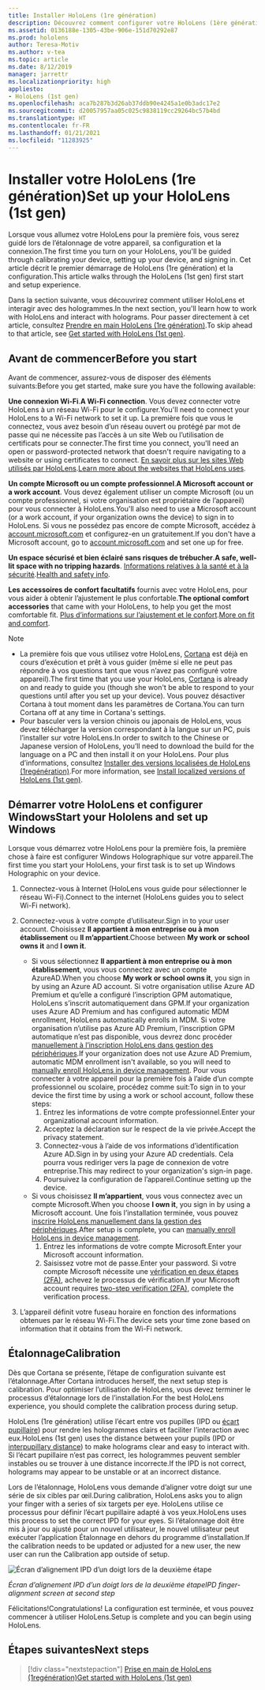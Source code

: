 ```yaml
---
title: Installer HoloLens (1re génération)
description: Découvrez comment configurer votre HoloLens (1ère génération) pour la première fois sur un réseau Wi-Fi avec un compte Microsoft (MSA) ou Azure Active Directory (AAD).
ms.assetid: 0136188e-1305-43be-906e-151d70292e87
ms.prod: hololens
author: Teresa-Motiv
ms.author: v-tea
ms.topic: article
ms.date: 8/12/2019
manager: jarrettr
ms.localizationpriority: high
appliesto:
- HoloLens (1st gen)
ms.openlocfilehash: aca7b287b3d26ab37ddb90e4245a1e0b3adc17e2
ms.sourcegitcommit: d20057957aa05c025c9838119cc29264bc57b4bd
ms.translationtype: HT
ms.contentlocale: fr-FR
ms.lasthandoff: 01/21/2021
ms.locfileid: "11283925"
---
```

# <span data-ttu-id="b0262-103">Installer votre HoloLens (1re génération)</span><span class="sxs-lookup"><span data-stu-id="b0262-103">Set up your HoloLens (1st gen)</span></span>

<span data-ttu-id="b0262-104">Lorsque vous allumez votre HoloLens pour la première fois, vous serez guidé lors de l’étalonnage de votre appareil, sa configuration et la connexion.</span><span class="sxs-lookup"><span data-stu-id="b0262-104">The first time you turn on your HoloLens, you'll be guided through calibrating your device, setting up your device, and signing in.</span></span>  <span data-ttu-id="b0262-105">Cet article décrit le premier démarrage de HoloLens (1re génération) et la configuration.</span><span class="sxs-lookup"><span data-stu-id="b0262-105">This article walks through the HoloLens (1st gen) first start and setup experience.</span></span>

<span data-ttu-id="b0262-106">Dans la section suivante, vous découvrirez comment utiliser HoloLens et interagir avec des hologrammes.</span><span class="sxs-lookup"><span data-stu-id="b0262-106">In the next section, you'll learn how to work with HoloLens and interact with holograms.</span></span> <span data-ttu-id="b0262-107">Pour passer directement à cet article, consultez [Prendre en main HoloLens (1re génération)](hololens1-basic-usage.md).</span><span class="sxs-lookup"><span data-stu-id="b0262-107">To skip ahead to that article, see [Get started with HoloLens (1st gen)](hololens1-basic-usage.md).</span></span>

## <span data-ttu-id="b0262-108">Avant de commencer</span><span class="sxs-lookup"><span data-stu-id="b0262-108">Before you start</span></span>

<span data-ttu-id="b0262-109">Avant de commencer, assurez-vous de disposer des éléments suivants:</span><span class="sxs-lookup"><span data-stu-id="b0262-109">Before you get started, make sure you have the following available:</span></span>

<span data-ttu-id="b0262-110">**Une connexion Wi-Fi**.</span><span class="sxs-lookup"><span data-stu-id="b0262-110">**A Wi-Fi connection**.</span></span> <span data-ttu-id="b0262-111">Vous devez connecter votre HoloLens à un réseau Wi-Fi pour le configurer.</span><span class="sxs-lookup"><span data-stu-id="b0262-111">You'll need to connect your HoloLens to a Wi-Fi network to set it up.</span></span> <span data-ttu-id="b0262-112">La première fois que vous le connectez, vous avez besoin d’un réseau ouvert ou protégé par mot de passe qui ne nécessite pas l’accès à un site Web ou l’utilisation de certificats pour se connecter.</span><span class="sxs-lookup"><span data-stu-id="b0262-112">The first time you connect, you'll need an open or password-protected network that doesn't require navigating to a website or using certificates to connect.</span></span> <span data-ttu-id="b0262-113">[En savoir plus sur les sites Web utilisés par HoloLens](hololens-offline.md).</span><span class="sxs-lookup"><span data-stu-id="b0262-113">[Learn more about the websites that HoloLens uses](hololens-offline.md).</span></span>

<span data-ttu-id="b0262-114">**Un compte Microsoft ou un compte professionnel**.</span><span class="sxs-lookup"><span data-stu-id="b0262-114">**A Microsoft account or a work account**.</span></span> <span data-ttu-id="b0262-115">Vous devez également utiliser un compte Microsoft (ou un compte professionnel, si votre organisation est propriétaire de l’appareil) pour vous connecter à HoloLens.</span><span class="sxs-lookup"><span data-stu-id="b0262-115">You'll also need to use a Microsoft account (or a work account, if your organization owns the device) to sign in to HoloLens.</span></span> <span data-ttu-id="b0262-116">Si vous ne possédez pas encore de compte Microsoft, accédez à [account.microsoft.com](https://account.microsoft.com) et configurez-en un gratuitement.</span><span class="sxs-lookup"><span data-stu-id="b0262-116">If you don't have a Microsoft account, go to [account.microsoft.com](https://account.microsoft.com) and set one up for free.</span></span>

<span data-ttu-id="b0262-117">**Un espace sécurisé et bien éclairé sans risques de trébucher**.</span><span class="sxs-lookup"><span data-stu-id="b0262-117">**A safe, well-lit space with no tripping hazards**.</span></span> <span data-ttu-id="b0262-118">[Informations relatives à la santé et à la sécurité](https://go.microsoft.com/fwlink/p/?LinkId=746661).</span><span class="sxs-lookup"><span data-stu-id="b0262-118">[Health and safety info](https://go.microsoft.com/fwlink/p/?LinkId=746661).</span></span>

<span data-ttu-id="b0262-119">**Les accessoires de confort facultatifs** fournis avec votre HoloLens, pour vous aider à obtenir l’ajustement le plus confortable.</span><span class="sxs-lookup"><span data-stu-id="b0262-119">**The optional comfort accessories** that came with your HoloLens, to help you get the most comfortable fit.</span></span> <span data-ttu-id="b0262-120">[Plus d’informations sur l’ajustement et le confort](https://support.microsoft.com/help/12632/hololens-fit-your-hololens).</span><span class="sxs-lookup"><span data-stu-id="b0262-120">[More on fit and comfort](https://support.microsoft.com/help/12632/hololens-fit-your-hololens).</span></span>

> [!NOTE]
>  
> - <span data-ttu-id="b0262-121">La première fois que vous utilisez votre HoloLens, [Cortana](hololens-cortana.md) est déjà en cours d’exécution et prêt à vous guider (même si elle ne peut pas répondre à vos questions tant que vous n’avez pas configuré votre appareil).</span><span class="sxs-lookup"><span data-stu-id="b0262-121">The first time that you use your HoloLens, [Cortana](hololens-cortana.md) is already on and ready to guide you (though she won't be able to respond to your questions until after you set up your device).</span></span> <span data-ttu-id="b0262-122">Vous pouvez désactiver Cortana à tout moment dans les paramètres de Cortana.</span><span class="sxs-lookup"><span data-stu-id="b0262-122">You can turn Cortana off at any time in Cortana's settings.</span></span>
> - <span data-ttu-id="b0262-123">Pour basculer vers la version chinois ou japonais de HoloLens, vous devez télécharger la version correspondant à la langue sur un PC, puis l’installer sur votre HoloLens.</span><span class="sxs-lookup"><span data-stu-id="b0262-123">In order to switch to the Chinese or Japanese version of HoloLens, you’ll need to download the build for the language on a PC and then install it on your HoloLens.</span></span> <span data-ttu-id="b0262-124">Pour plus d’informations, consultez [Installer des versions localisées de HoloLens (1regénération)](hololens1-install-localized.md).</span><span class="sxs-lookup"><span data-stu-id="b0262-124">For more information, see [Install localized versions of HoloLens (1st gen)](hololens1-install-localized.md).</span></span>

## <span data-ttu-id="b0262-125">Démarrer votre HoloLens et configurer Windows</span><span class="sxs-lookup"><span data-stu-id="b0262-125">Start your Hololens and set up Windows</span></span>

<span data-ttu-id="b0262-126">Lorsque vous démarrez votre HoloLens pour la première fois, la première chose à faire est configurer Windows Holographique sur votre appareil.</span><span class="sxs-lookup"><span data-stu-id="b0262-126">The first time you start your HoloLens, your first task is to set up Windows Holographic on your device.</span></span>

1. <span data-ttu-id="b0262-127">Connectez-vous à Internet (HoloLens vous guide pour sélectionner le réseau Wi-Fi).</span><span class="sxs-lookup"><span data-stu-id="b0262-127">Connect to the internet (HoloLens guides you to select Wi-Fi network).</span></span>

1. <span data-ttu-id="b0262-128">Connectez-vous à votre compte d’utilisateur.</span><span class="sxs-lookup"><span data-stu-id="b0262-128">Sign in to your user account.</span></span> <span data-ttu-id="b0262-129">Choisissez **Il appartient à mon entreprise ou à mon établissement** ou **Il m’appartient**.</span><span class="sxs-lookup"><span data-stu-id="b0262-129">Choose between **My work or school owns it** and **I own it**.</span></span>
    - <span data-ttu-id="b0262-130">Si vous sélectionnez **Il appartient à mon entreprise ou à mon établissement**, vous vous connectez avec un compte AzureAD.</span><span class="sxs-lookup"><span data-stu-id="b0262-130">When you choose **My work or school owns it**, you sign in by using an Azure AD account.</span></span> <span data-ttu-id="b0262-131">Si votre organisation utilise Azure AD Premium et qu’elle a configuré l’inscription GPM automatique, HoloLens s’inscrit automatiquement dans GPM.</span><span class="sxs-lookup"><span data-stu-id="b0262-131">If your organization uses Azure AD Premium and has configured automatic MDM enrollment, HoloLens automatically enrolls in MDM.</span></span> <span data-ttu-id="b0262-132">Si votre organisation n’utilise pas Azure AD Premium, l’inscription GPM automatique n’est pas disponible, vous devrez donc procéder [manuellement à l’inscription HoloLens dans gestion des périphériques](hololens-enroll-mdm.md#different-ways-to-enroll).</span><span class="sxs-lookup"><span data-stu-id="b0262-132">If your organization does not use Azure AD Premium, automatic MDM enrollment isn't available, so you will need to [manually enroll HoloLens in device management](hololens-enroll-mdm.md#different-ways-to-enroll).</span></span> <span data-ttu-id="b0262-133">Pour vous connecter à votre appareil pour la première fois à l’aide d’un compte professionnel ou scolaire, procédez comme suit:</span><span class="sxs-lookup"><span data-stu-id="b0262-133">To sign in to your device the first time by using a work or school account, follow these steps:</span></span>
        1. <span data-ttu-id="b0262-134">Entrez les informations de votre compte professionnel.</span><span class="sxs-lookup"><span data-stu-id="b0262-134">Enter your organizational account information.</span></span>
        1. <span data-ttu-id="b0262-135">Acceptez la déclaration sur le respect de la vie privée.</span><span class="sxs-lookup"><span data-stu-id="b0262-135">Accept the privacy statement.</span></span>
        1. <span data-ttu-id="b0262-136">Connectez-vous à l’aide de vos informations d’identification Azure AD.</span><span class="sxs-lookup"><span data-stu-id="b0262-136">Sign in by using your Azure AD credentials.</span></span> <span data-ttu-id="b0262-137">Cela pourra vous rediriger vers la page de connexion de votre entreprise.</span><span class="sxs-lookup"><span data-stu-id="b0262-137">This may redirect to your organization's sign-in page.</span></span>
        1. <span data-ttu-id="b0262-138">Poursuivez la configuration de l’appareil.</span><span class="sxs-lookup"><span data-stu-id="b0262-138">Continue setting up the device.</span></span>
    - <span data-ttu-id="b0262-139">Si vous choisissez **Il m’appartient**, vous vous connectez avec un compte Microsoft.</span><span class="sxs-lookup"><span data-stu-id="b0262-139">When you choose **I own it**, you sign in by using a Microsoft account.</span></span> <span data-ttu-id="b0262-140">Une fois l’installation terminée, vous pouvez [inscrire HoloLens manuellement dans la gestion des périphériques](hololens-enroll-mdm.md#different-ways-to-enroll).</span><span class="sxs-lookup"><span data-stu-id="b0262-140">After setup is complete, you can [manually enroll HoloLens in device management](hololens-enroll-mdm.md#different-ways-to-enroll).</span></span>
        1. <span data-ttu-id="b0262-141">Entrez les informations de votre compte Microsoft.</span><span class="sxs-lookup"><span data-stu-id="b0262-141">Enter your Microsoft account information.</span></span>
        1. <span data-ttu-id="b0262-142">Saisissez votre mot de passe.</span><span class="sxs-lookup"><span data-stu-id="b0262-142">Enter your password.</span></span> <span data-ttu-id="b0262-143">Si votre compte Microsoft nécessite une [vérification en deux étapes (2FA)](https://blogs.technet.microsoft.com/microsoft_blog/2013/04/17/microsoft-account-gets-more-secure/), achevez le processus de vérification.</span><span class="sxs-lookup"><span data-stu-id="b0262-143">If your Microsoft account requires [two-step verification (2FA)](https://blogs.technet.microsoft.com/microsoft_blog/2013/04/17/microsoft-account-gets-more-secure/), complete the verification process.</span></span>

1. <span data-ttu-id="b0262-144">L’appareil définit votre fuseau horaire en fonction des informations obtenues par le réseau Wi-Fi.</span><span class="sxs-lookup"><span data-stu-id="b0262-144">The device sets your time zone based on information that it obtains from the Wi-Fi network.</span></span>

## <span data-ttu-id="b0262-145">Étalonnage</span><span class="sxs-lookup"><span data-stu-id="b0262-145">Calibration</span></span>

<span data-ttu-id="b0262-146">Dès que Cortana se présente, l’étape de configuration suivante est l’étalonnage.</span><span class="sxs-lookup"><span data-stu-id="b0262-146">After Cortana introduces herself, the next setup step is calibration.</span></span> <span data-ttu-id="b0262-147">Pour optimiser l’utilisation de HoloLens, vous devez terminer le processus d’étalonnage lors de l’installation.</span><span class="sxs-lookup"><span data-stu-id="b0262-147">For the best HoloLens experience, you should complete the calibration process during setup.</span></span>

<span data-ttu-id="b0262-148">HoloLens (1re génération) utilise l’écart entre vos pupilles (IPD ou [écart pupillaire](https://en.wikipedia.org/wiki/Interpupillary_distance)) pour rendre les hologrammes clairs et faciliter l’interaction avec eux.</span><span class="sxs-lookup"><span data-stu-id="b0262-148">HoloLens (1st gen) uses the distance between your pupils (IPD or [interpupillary distance](https://en.wikipedia.org/wiki/Interpupillary_distance)) to make holograms clear and easy to interact with.</span></span> <span data-ttu-id="b0262-149">Si l’écart pupillaire n’est pas correct, les hologrammes peuvent sembler instables ou se trouver à une distance incorrecte.</span><span class="sxs-lookup"><span data-stu-id="b0262-149">If the IPD is not correct, holograms may appear to be unstable or at an incorrect distance.</span></span>

<span data-ttu-id="b0262-150">Lors de l’étalonnage, HoloLens vous demande d’aligner votre doigt sur une série de six cibles par œil.</span><span class="sxs-lookup"><span data-stu-id="b0262-150">During calibration, HoloLens asks you to align your finger with a series of six targets per eye.</span></span> <span data-ttu-id="b0262-151">HoloLens utilise ce processus pour définir l’écart pupillaire adapté à vos yeux.</span><span class="sxs-lookup"><span data-stu-id="b0262-151">HoloLens uses this process to set the correct IPD for your eyes.</span></span> <span data-ttu-id="b0262-152">Si l’étalonnage doit être mis à jour ou ajusté pour un nouvel utilisateur, le nouvel utilisateur peut exécuter l’application Étalonnage en dehors du programme d’installation.</span><span class="sxs-lookup"><span data-stu-id="b0262-152">If the calibration needs to be updated or adjusted for a new user, the new user can run the Calibration app  outside of setup.</span></span>

![Écran d’alignement IPD d’un doigt lors de la deuxième étape](./images/ipd-finger-alignment-300px.jpg)

*<span data-ttu-id="b0262-154">Écran d’alignement IPD d’un doigt lors de la deuxième étape</span><span class="sxs-lookup"><span data-stu-id="b0262-154">IPD finger-alignment screen at second step</span></span>*

<span data-ttu-id="b0262-155">Félicitations!</span><span class="sxs-lookup"><span data-stu-id="b0262-155">Congratulations!</span></span> <span data-ttu-id="b0262-156">La configuration est terminée, et vous pouvez commencer à utiliser HoloLens.</span><span class="sxs-lookup"><span data-stu-id="b0262-156">Setup is complete and you can begin using HoloLens.</span></span>

## <span data-ttu-id="b0262-157">Étapes suivantes</span><span class="sxs-lookup"><span data-stu-id="b0262-157">Next steps</span></span>

> [!div class="nextstepaction"]
> [<span data-ttu-id="b0262-158">Prise en main de HoloLens (1regénération)</span><span class="sxs-lookup"><span data-stu-id="b0262-158">Get started with HoloLens (1st gen)</span></span>](hololens1-basic-usage.md)
